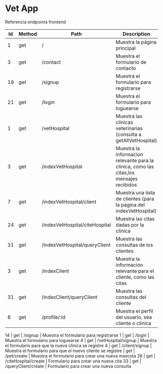 # Vet App


Referencia endpoints frontend


Id  | Method |   Path                         |   Description
--- | ------ | ------------------------------ |  ------------------------------------------
1   |  get   | /                              | Muestra la página principal 
3   |  get   | /contact                       | Muestra el formulario de contacto 
19  |  get   | /signup                        | Muestra el formulario para registrarse 
21  |  get   | /login                         | Muestra el formulario para loguearse 
1   |  get   | /vetHospital                   | Muestra las clinicas veterinarias (consulta a getAllVetHospital)
3   |  get   | /indexVetHospital              | Muestra la informacion relevante para la clinica, como las citas,los mensajes recibidos
7   |  get   | /indexVetHospital/client       | Muestra una lista de clientes (para la pagina del indexVetHospital)
24  |  get   | /indexVetHospital/citeHospital | Muestra las citas dadas por la clinica
31  |  get   | /indexVetHospital/queryClient  | Muestra las consultas de los clientes
3   |  get   | /indexClient                   | Muestra la informacion relevante para el cliente, como las citas
31  |  get   | /indexClient/queryClient       | Muestra las consultas del cliente
8   |  get   | /profile/:id                   | Muestra el perfil del usuario, sea cliente o clinica




14  |   get     | /signup                    | Muestra el formulario para registrarse 
1   |   get     | /login                     | Muestra el formulario para loguearse
4   |   get     | /vetHospital/signup        | Muestra el formulario para que la nueva clinica se registre
4   |   get     | /client/signup             | Muestra el formulario para que el nuevo cliente se registre
    |   get     | /pet/create                | Muestra el formulario para crear una nueva mascota
26  |   get     | /citeHospital/create       | Formulario para crear una nueva cita
33  |   get     | /queryClient/create        | Formulario para crear una nueva consulta